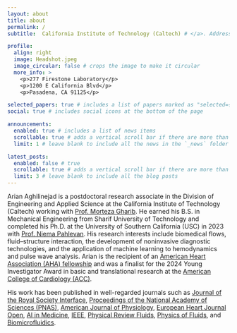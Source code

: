```yaml
---
layout: about
title: about
permalink: /
subtitle:  California Institute of Technology (Caltech) # </a>. Address. Contacts. Motto. Etc.

profile:
  align: right
  image: Headshot.jpeg
  image_circular: false # crops the image to make it circular
  more_info: >
    <p>277 Firestone Laboratory</p>
    <p>1200 E California Blvd</p>
    <p>Pasadena, CA 91125</p>

selected_papers: true # includes a list of papers marked as "selected={true}"
social: true # includes social icons at the bottom of the page

announcements:
  enabled: true # includes a list of news items
  scrollable: true # adds a vertical scroll bar if there are more than 3 news items
  limit: 1 # leave blank to include all the news in the `_news` folder

latest_posts:
  enabled: false # true
  scrollable: true # adds a vertical scroll bar if there are more than 3 new posts items
  limit: 3 # leave blank to include all the blog posts
---
```


<!-- Write your biography here. Tell the world about yourself. Link to your favorite [subreddit](http://reddit.com). You can put a picture in, too. The code is already in, just name your picture `prof_pic.jpg` and put it in the `img/` folder. -->

Arian Aghilinejad is a postdoctoral research associate in the Division of Engineering and Applied Science at the California Institute of Technology (Caltech) working with [Prof. Morteza Gharib](https://www.gharib.caltech.edu). He earned his B.S. in Mechanical Engineering from Sharif University of Technology and completed his Ph.D. at the University of Southern California (USC) in 2023 with [Prof. Niema Pahlevan](https://pahlevan.usc.edu). His research interests include biomedical flows, fluid–structure interaction, the development of noninvasive diagnostic technologies, and the application of machine learning to hemodynamics and pulse wave analysis. Arian is the recipient of an [American Heart Association (AHA) fellowship](https://heart.dimensions.ai/details/grant/grant.100086761?search_mode=content&search_text=Arian%20aghilinejad&search_type=kws&search_field=full_search) and was a finalist for the 2024 Young Investigator Award in basic and translational research at the [American College of Cardiology (ACC)](https://www.acc.org/About-ACC/Press-Releases/2024/04/16/14/57/American-College-of-Cardiology-Honors-2024-Young-Investigator-Awardees-at-ACC24). 

His work has been published in well-regarded journals such as [Journal of the Royal Society Interface](https://royalsocietypublishing.org/doi/full/10.1098/rsif.2024.0887), [Proceedings of the National Academy of Sciences (PNAS)](https://www.pnas.org/doi/abs/10.1073/pnas.2416006122), [American Journal of Physiology](https://journals.physiology.org/doi/full/10.1152/ajpheart.00314.2023), [European Heart Journal Open](https://academic.oup.com/ehjopen/article/4/3/oeae040/7678939), [AI in Medicine](https://www.sciencedirect.com/science/article/abs/pii/S093336572400160X), [IEEE](https://ieeexplore.ieee.org/abstract/document/10017128), [Physical Review Fluids](https://journals.aps.org/prfluids/abstract/10.1103/PhysRevFluids.10.033102), [Physics of Fluids](https://pubs.aip.org/aip/pof/article-abstract/35/9/091903/2909841/On-the-longitudinal-wave-pumping-in-fluid-filled?redirectedFrom=fulltext), and [Biomicrofluidics](https://pubs.aip.org/aip/bmf/article-abstract/13/3/034112/1025208/On-the-transport-of-particles-cells-in-high?redirectedFrom=fulltext).

<!-- Put your address / P.O. box / other info right below your picture. You can also disable any of these elements by editing `profile` property of the YAML header of your `_pages/about.md`. Edit `_bibliography/papers.bib` and Jekyll will render your [publications page](/al-folio/publications/) automatically. -->

<!-- Link to your social media connections, too. This theme is set up to use [Font Awesome icons](https://fontawesome.com/) and [Academicons](https://jpswalsh.github.io/academicons/), like the ones below. Add your Facebook, Twitter, LinkedIn, Google Scholar, or just disable all of them. -->
